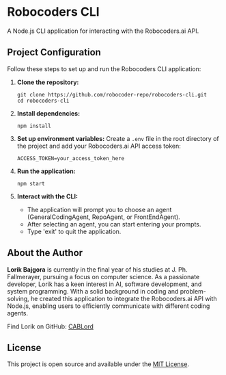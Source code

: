 # Robocoders CLI

A Node.js CLI application for interacting with the Robocoders.ai API.

## Project Configuration

Follow these steps to set up and run the Robocoders CLI application:

1. **Clone the repository:**
   ```
   git clone https://github.com/robocoder-repo/robocoders-cli.git
   cd robocoders-cli
   ```

2. **Install dependencies:**
   ```
   npm install
   ```

3. **Set up environment variables:**
   Create a `.env` file in the root directory of the project and add your Robocoders.ai API access token:
   ```
   ACCESS_TOKEN=your_access_token_here
   ```

4. **Run the application:**
   ```
   npm start
   ```

5. **Interact with the CLI:**
   - The application will prompt you to choose an agent (GeneralCodingAgent, RepoAgent, or FrontEndAgent).
   - After selecting an agent, you can start entering your prompts.
   - Type 'exit' to quit the application.

## About the Author

**Lorik Bajgora** is currently in the final year of his studies at J. Ph. Fallmerayer, pursuing a focus on computer science. As a passionate developer, Lorik has a keen interest in AI, software development, and system programming. With a solid background in coding and problem-solving, he created this application to integrate the Robocoders.ai API with Node.js, enabling users to efficiently communicate with different coding agents.

Find Lorik on GitHub: [CABLord](https://github.com/CABLord)

## License

This project is open source and available under the [MIT License](LICENSE).
